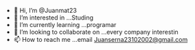 - 👋 Hi, I’m @Juanmat23
- 👀 I’m interested in ...Studing
- 🌱 I’m currently learning ...programar
- 💞️ I’m looking to collaborate on ...every company interestin
- 📫 How to reach me ...email Juanserna23102002@gmail.com

<!---
Juanmat23/Juanmat23 is a ✨ special ✨ repository because its `README.md` (this file) appears on your GitHub profile.
You can click the Preview link to take a look at your changes.
--->
